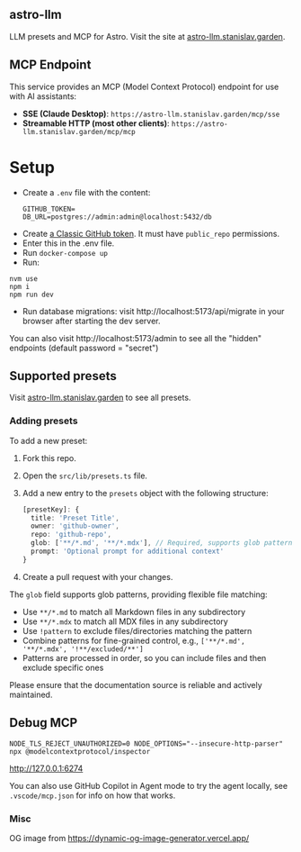 ## astro-llm

LLM presets and MCP for Astro. Visit the site at [astro-llm.stanislav.garden](https://astro-llm.stanislav.garden).

## MCP Endpoint

This service provides an MCP (Model Context Protocol) endpoint for use with AI assistants:

- **SSE (Claude Desktop)**: `https://astro-llm.stanislav.garden/mcp/sse`
- **Streamable HTTP (most other clients)**: `https://astro-llm.stanislav.garden/mcp/mcp`

# Setup

- Create a `.env` file with the content:
  ```
  GITHUB_TOKEN=
  DB_URL=postgres://admin:admin@localhost:5432/db
  ```
- Create [a Classic GitHub token](https://github.com/settings/tokens). It must have `public_repo` permissions.
- Enter this in the .env file.
- Run `docker-compose up`
- Run:

```
nvm use
npm i
npm run dev
```

- Run database migrations: visit http://localhost:5173/api/migrate in your browser after starting the dev server.

You can also visit http://localhost:5173/admin to see all the "hidden" endpoints (default password = "secret")

## Supported presets

Visit [astro-llm.stanislav.garden](https://astro-llm.stanislav.garden) to see all presets.

### Adding presets

To add a new preset:

1. Fork this repo.
2. Open the `src/lib/presets.ts` file.
3. Add a new entry to the `presets` object with the following structure:

   ```ts
   [presetKey]: {
     title: 'Preset Title',
     owner: 'github-owner',
     repo: 'github-repo',
     glob: ['**/*.md', '**/*.mdx'], // Required, supports glob patterns
     prompt: 'Optional prompt for additional context'
   }
   ```

4. Create a pull request with your changes.

The `glob` field supports glob patterns, providing flexible file matching:

- Use `**/*.md` to match all Markdown files in any subdirectory
- Use `**/*.mdx` to match all MDX files in any subdirectory
- Use `!pattern` to exclude files/directories matching the pattern
- Combine patterns for fine-grained control, e.g., `['**/*.md', '**/*.mdx', '!**/excluded/**']`
- Patterns are processed in order, so you can include files and then exclude specific ones

Please ensure that the documentation source is reliable and actively maintained.

## Debug MCP

```
NODE_TLS_REJECT_UNAUTHORIZED=0 NODE_OPTIONS="--insecure-http-parser" npx @modelcontextprotocol/inspector
```

http://127.0.0.1:6274

You can also use GitHub Copilot in Agent mode to try the agent locally, see `.vscode/mcp.json` for info on how that works.

### Misc

OG image from https://dynamic-og-image-generator.vercel.app/
